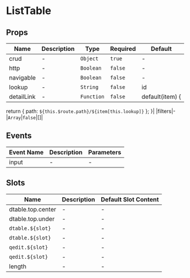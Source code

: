# ListTable

## Props

<!-- @vuese:ListTable:props:start -->
|Name|Description|Type|Required|Default|
|---|---|---|---|---|
|crud|-|`Object`|`true`|-|
|http|-|`Boolean`|`false`|-|
|navigable|-|`Boolean`|`false`|-|
|lookup|-|`String`|`false`|id|
|detailLink|-|`Function`|`false`|default(item) {
  return {
    path: `${this.$route.path}/${item[this.lookup]}`
  };
}|
|filters|-|`Array`|`false`|[]|

<!-- @vuese:ListTable:props:end -->


## Events

<!-- @vuese:ListTable:events:start -->
|Event Name|Description|Parameters|
|---|---|---|
|input|-|-|

<!-- @vuese:ListTable:events:end -->


## Slots

<!-- @vuese:ListTable:slots:start -->
|Name|Description|Default Slot Content|
|---|---|---|
|dtable.top.center|-|-|
|dtable.top.under|-|-|
|`dtable.${slot}`|-|-|
|`dtable.${slot}`|-|-|
|`qedit.${slot}`|-|-|
|`qedit.${slot}`|-|-|
|length|-|-|

<!-- @vuese:ListTable:slots:end -->


